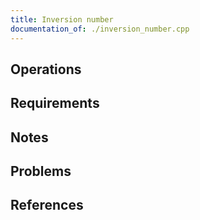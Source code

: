 ```yaml
---
title: Inversion number
documentation_of: ./inversion_number.cpp
---
```


## Operations

## Requirements

## Notes

## Problems

## References

